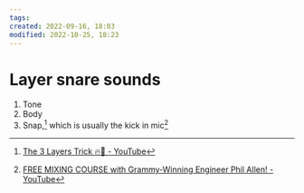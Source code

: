 ```yaml
---
tags: 
created: 2022-09-16, 18:03
modified: 2022-10-25, 18:23
---
```


# Layer snare sounds
1. Tone
2. Body
3. Snap,[^1] which is usually the kick in mic[^2]

[^1]: [The 3 Layers Trick 🔥🤯 - YouTube](https://www.youtube.com/watch?v=hhOXpnlccmQ)
[^2]: [FREE MIXING COURSE with Grammy-Winning Engineer Phil Allen! - YouTube](https://www.youtube.com/watch?v=qpH4pzTQd4I)